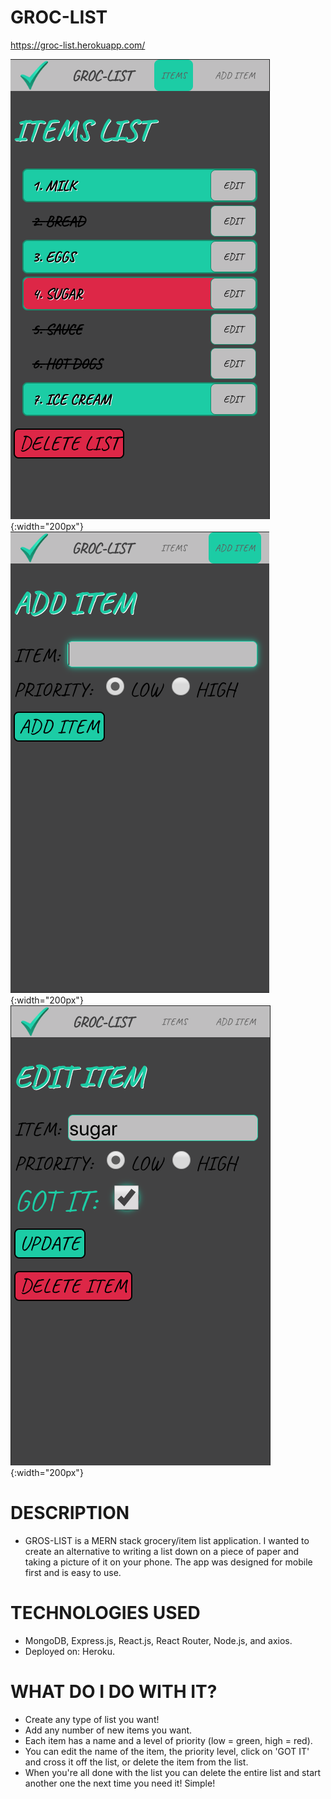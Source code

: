 # GROC-LIST

https://groc-list.herokuapp.com/

![GROC-LIST](https://github.com/jeremyjmaloney/groc-list/blob/master/images/GROC-LIST.png){:width="200px"}
![GROC-LIST](https://github.com/jeremyjmaloney/groc-list/blob/master/images/ADD-ITEM.png){:width="200px"}
![GROC-LIST](https://github.com/jeremyjmaloney/groc-list/blob/master/images/EDIT-ITEM.png){:width="200px"}

# DESCRIPTION

- GROS-LIST is a MERN stack grocery/item list application. I wanted to create an alternative to writing a list down on a piece of paper and taking a picture of it on your phone. The app was designed for mobile first and is easy to use.

# TECHNOLOGIES USED

- MongoDB, Express.js, React.js, React Router, Node.js, and axios.
- Deployed on: Heroku.

# WHAT DO I DO WITH IT?

- Create any type of list you want!
- Add any number of new items you want.
- Each item has a name and a level of priority (low = green, high = red).
- You can edit the name of the item, the priority level, click on 'GOT IT' and cross it off the list, or delete the item from the list.
- When you're all done with the list you can delete the entire list and start another one the next time you need it! Simple!
